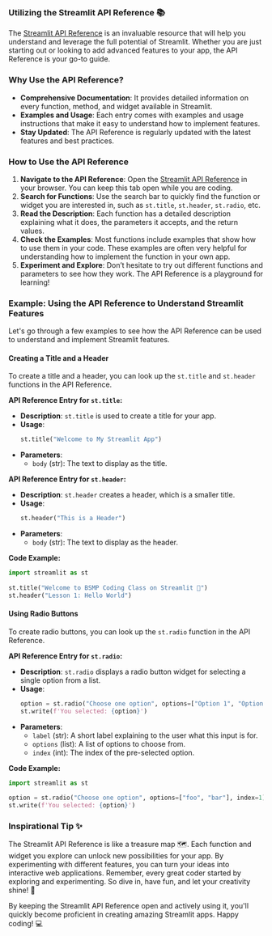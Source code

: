 ### Utilizing the Streamlit API Reference 📚  
   
The [Streamlit API Reference](https://docs.streamlit.io/develop/api-reference) is an invaluable resource that will help you understand and leverage the full potential of Streamlit. Whether you are just starting out or looking to add advanced features to your app, the API Reference is your go-to guide.  
   
### Why Use the API Reference?  
   
- **Comprehensive Documentation**: It provides detailed information on every function, method, and widget available in Streamlit.  
- **Examples and Usage**: Each entry comes with examples and usage instructions that make it easy to understand how to implement features.  
- **Stay Updated**: The API Reference is regularly updated with the latest features and best practices.  
   
### How to Use the API Reference  
   
1. **Navigate to the API Reference**: Open the [Streamlit API Reference](https://docs.streamlit.io/develop/api-reference) in your browser. You can keep this tab open while you are coding.  
2. **Search for Functions**: Use the search bar to quickly find the function or widget you are interested in, such as `st.title`, `st.header`, `st.radio`, etc.  
3. **Read the Description**: Each function has a detailed description explaining what it does, the parameters it accepts, and the return values.  
4. **Check the Examples**: Most functions include examples that show how to use them in your code. These examples are often very helpful for understanding how to implement the function in your own app.  
5. **Experiment and Explore**: Don’t hesitate to try out different functions and parameters to see how they work. The API Reference is a playground for learning!  
   
### Example: Using the API Reference to Understand Streamlit Features  
   
Let's go through a few examples to see how the API Reference can be used to understand and implement Streamlit features.  
   
#### Creating a Title and a Header  
   
To create a title and a header, you can look up the `st.title` and `st.header` functions in the API Reference.  
   
**API Reference Entry for `st.title`:**  
   
- **Description**: `st.title` is used to create a title for your app.  
- **Usage**:  
  ```python  
  st.title("Welcome to My Streamlit App")  
  ```  
- **Parameters**:  
  - `body` (str): The text to display as the title.  
   
**API Reference Entry for `st.header`:**  
   
- **Description**: `st.header` creates a header, which is a smaller title.  
- **Usage**:  
  ```python  
  st.header("This is a Header")  
  ```  
- **Parameters**:  
  - `body` (str): The text to display as the header.  
   
**Code Example:**  
```python  
import streamlit as st  
   
st.title("Welcome to BSMP Coding Class on Streamlit 🤖")  
st.header("Lesson 1: Hello World")  
```  
   
#### Using Radio Buttons  
   
To create radio buttons, you can look up the `st.radio` function in the API Reference.  
   
**API Reference Entry for `st.radio`:**  
   
- **Description**: `st.radio` displays a radio button widget for selecting a single option from a list.  
- **Usage**:  
  ```python  
  option = st.radio("Choose one option", options=["Option 1", "Option 2", "Option 3"])  
  st.write(f'You selected: {option}')  
  ```  
- **Parameters**:  
  - `label` (str): A short label explaining to the user what this input is for.  
  - `options` (list): A list of options to choose from.  
  - `index` (int): The index of the pre-selected option.  
   
**Code Example:**  
```python  
import streamlit as st  
   
option = st.radio("Choose one option", options=["foo", "bar"], index=1)  
st.write(f'You selected: {option}')  
```  
   
### Inspirational Tip ✨  
   
The Streamlit API Reference is like a treasure map 🗺️. Each function and widget you explore can unlock new possibilities for your app. By experimenting with different features, you can turn your ideas into interactive web applications. Remember, every great coder started by exploring and experimenting. So dive in, have fun, and let your creativity shine! 🌟  
   
By keeping the Streamlit API Reference open and actively using it, you'll quickly become proficient in creating amazing Streamlit apps. Happy coding! 💻